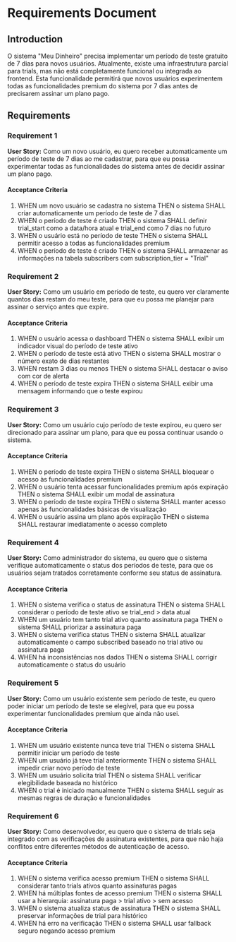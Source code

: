 # Requirements Document

## Introduction

O sistema "Meu Dinheiro" precisa implementar um período de teste gratuito de 7 dias para novos usuários. Atualmente, existe uma infraestrutura parcial para trials, mas não está completamente funcional ou integrada ao frontend. Esta funcionalidade permitirá que novos usuários experimentem todas as funcionalidades premium do sistema por 7 dias antes de precisarem assinar um plano pago.

## Requirements

### Requirement 1

**User Story:** Como um novo usuário, eu quero receber automaticamente um período de teste de 7 dias ao me cadastrar, para que eu possa experimentar todas as funcionalidades do sistema antes de decidir assinar um plano pago.

#### Acceptance Criteria

1. WHEN um novo usuário se cadastra no sistema THEN o sistema SHALL criar automaticamente um período de teste de 7 dias
2. WHEN o período de teste é criado THEN o sistema SHALL definir trial_start como a data/hora atual e trial_end como 7 dias no futuro
3. WHEN o usuário está no período de teste THEN o sistema SHALL permitir acesso a todas as funcionalidades premium
4. WHEN o período de teste é criado THEN o sistema SHALL armazenar as informações na tabela subscribers com subscription_tier = "Trial"

### Requirement 2

**User Story:** Como um usuário em período de teste, eu quero ver claramente quantos dias restam do meu teste, para que eu possa me planejar para assinar o serviço antes que expire.

#### Acceptance Criteria

1. WHEN o usuário acessa o dashboard THEN o sistema SHALL exibir um indicador visual do período de teste ativo
2. WHEN o período de teste está ativo THEN o sistema SHALL mostrar o número exato de dias restantes
3. WHEN restam 3 dias ou menos THEN o sistema SHALL destacar o aviso com cor de alerta
4. WHEN o período de teste expira THEN o sistema SHALL exibir uma mensagem informando que o teste expirou

### Requirement 3

**User Story:** Como um usuário cujo período de teste expirou, eu quero ser direcionado para assinar um plano, para que eu possa continuar usando o sistema.

#### Acceptance Criteria

1. WHEN o período de teste expira THEN o sistema SHALL bloquear o acesso às funcionalidades premium
2. WHEN o usuário tenta acessar funcionalidades premium após expiração THEN o sistema SHALL exibir um modal de assinatura
3. WHEN o período de teste expira THEN o sistema SHALL manter acesso apenas às funcionalidades básicas de visualização
4. WHEN o usuário assina um plano após expiração THEN o sistema SHALL restaurar imediatamente o acesso completo

### Requirement 4

**User Story:** Como administrador do sistema, eu quero que o sistema verifique automaticamente o status dos períodos de teste, para que os usuários sejam tratados corretamente conforme seu status de assinatura.

#### Acceptance Criteria

1. WHEN o sistema verifica o status de assinatura THEN o sistema SHALL considerar o período de teste ativo se trial_end > data atual
2. WHEN um usuário tem tanto trial ativo quanto assinatura paga THEN o sistema SHALL priorizar a assinatura paga
3. WHEN o sistema verifica status THEN o sistema SHALL atualizar automaticamente o campo subscribed baseado no trial ativo ou assinatura paga
4. WHEN há inconsistências nos dados THEN o sistema SHALL corrigir automaticamente o status do usuário

### Requirement 5

**User Story:** Como um usuário existente sem período de teste, eu quero poder iniciar um período de teste se elegível, para que eu possa experimentar funcionalidades premium que ainda não usei.

#### Acceptance Criteria

1. WHEN um usuário existente nunca teve trial THEN o sistema SHALL permitir iniciar um período de teste
2. WHEN um usuário já teve trial anteriormente THEN o sistema SHALL impedir criar novo período de teste
3. WHEN um usuário solicita trial THEN o sistema SHALL verificar elegibilidade baseada no histórico
4. WHEN o trial é iniciado manualmente THEN o sistema SHALL seguir as mesmas regras de duração e funcionalidades

### Requirement 6

**User Story:** Como desenvolvedor, eu quero que o sistema de trials seja integrado com as verificações de assinatura existentes, para que não haja conflitos entre diferentes métodos de autenticação de acesso.

#### Acceptance Criteria

1. WHEN o sistema verifica acesso premium THEN o sistema SHALL considerar tanto trials ativos quanto assinaturas pagas
2. WHEN há múltiplas fontes de acesso premium THEN o sistema SHALL usar a hierarquia: assinatura paga > trial ativo > sem acesso
3. WHEN o sistema atualiza status de assinatura THEN o sistema SHALL preservar informações de trial para histórico
4. WHEN há erro na verificação THEN o sistema SHALL usar fallback seguro negando acesso premium
